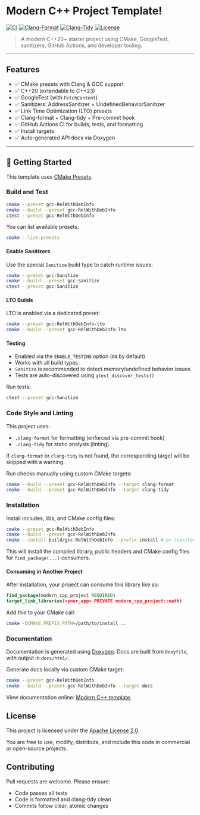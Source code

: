 # Modern C++ Project Template!

[![CI](https://github.com/ramsafin/modern-cpp-project-template/actions/workflows/ci.yml/badge.svg)](https://github.com/ramsafin/modern-cpp-project-template/actions/workflows/ci.yml)
[![Clang-Format](https://github.com/ramsafin/modern-cpp-project-template/actions/workflows/clang-format.yml/badge.svg)](https://github.com/ramsafin/modern-cpp-project-template/actions/workflows/clang-format.yml)
[![Clang-Tidy](https://github.com/ramsafin/modern-cpp-project-template/actions/workflows/clang-tidy.yml/badge.svg)](https://github.com/ramsafin/modern-cpp-project-template/actions/workflows/clang-tidy.yml)
[![License](https://img.shields.io/badge/License-Apache_2.0-blue.svg)](LICENSE)

> A modern C++20+ starter project using CMake, GoogleTest, sanitizers, GitHub Actions, and developer tooling.

---

## Features

- ✅ CMake presets with Clang & GCC support
- ✅ C++20 (extendable to C++23)
- ✅ GoogleTest (with `FetchContent`)
- ✅ Sanitizers: AddressSanitizer + UndefinedBehaviorSanitizer
- ✅ Link Time Optimization (LTO) presets
- ✅ Clang-format + Clang-tidy + Pre-commit hook
- ✅ GitHub Actions CI for builds, tests, and formatting
- ✅ Install targets
- ✅ Auto-generated API docs via Doxygen

---

## 🚀 Getting Started

This template uses [CMake Presets](https://cmake.org/cmake/help/latest/manual/cmake-presets.7.html).

### Build and Test

```bash
cmake --preset gcc-RelWithDebInfo
cmake --build --preset gcc-RelWithDebInfo
ctest --preset gcc-RelWithDebInfo
```

You can list available presets:
```bash
cmake --list-presets
```

#### Enable Sanitizers
Use the special `Sanitize` build type to catch runtime issues:
```bash
cmake --preset gcc-Sanitize
cmake --build --preset gcc-Sanitize
ctest --preset gcc-Sanitize
```

#### LTO Builds
LTO is enabled via a dedicated preset:
```bash
cmake --preset gcc-RelWithDebInfo-lto
cmake --build --preset gcc-RelWithDebInfo-lto
```

#### Testing

- Enabled via the `ENABLE_TESTING` option (`ON` by default)
- Works with all build types
- `Sanitize` is recommended to detect memory/undefined behavior issues
- Tests are auto-discovered using `gtest_discover_tests()`

Run tests:
```bash
ctest --preset gcc-Sanitize
```

### Code Style and Linting

This project uses:
- `.clang-format` for formatting (enforced via pre-commit hook)
- `.clang-tidy` for static analysis (linting)

If `clang-format` or `clang-tidy` is not found, the corresponding target will be skipped with a warning.

Run checks manually using custom CMake targets:
```bash
cmake --build --preset gcc-RelWithDebInfo --target clang-format
cmake --build --preset gcc-RelWithDebInfo --target clang-tidy
```

### Installation

Install includes, libs, and CMake config files:
```bash
cmake --preset gcc-RelWithDebInfo
cmake --build --preset gcc-RelWithDebInfo
cmake --install build/gcc-RelWithDebInfo --prefix install # or /usr/local
```

This will install the compiled library, public headers and CMake config files for `find_package(...)` consumers.

#### Consuming in Another Project

After installation, your project can consume this library like so:
```cmake
find_package(modern_cpp_project REQUIRED)
target_link_libraries(<your_app> PRIVATE modern_cpp_project::math)
```

Add this to your CMake call:
```bash
cmake -DCMAKE_PREFIX_PATH=/path/to/install ..
```

### Documentation

Documentation is generated using [Doxygen](https://www.doxygen.nl). Docs are built from `Doxyfile`, with output in `docs/html/`.

Generate docs locally via custom CMake target:
```bash
cmake --preset gcc-RelWithDebInfo
cmake --build --preset gcc-RelWithDebInfo --target docs
```

View documentation online: [Modern C++ template](https://ramsafin.github.io/modern-cpp-project-template/html).

## License

This project is licensed under the [Apache License 2.0](LICENSE).

You are free to use, modify, distribute, and include this code in commercial or open-source projects.

## Contributing

Pull requests are welcome. Please ensure:
- Code passes all tests
- Code is formatted and clang-tidy clean
- Commits follow clear, atomic changes
